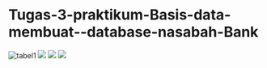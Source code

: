 # Tugas-3-praktikum-Basis-data-membuat--database-nasabah-Bank
![tabel1](https://github.com/FebriArdiansyah27/Tugas-3-praktikum-Basis-data-membuat--database-nasabah-Bank/assets/131425009/2fb10c19-afc2-4419-860f-305166e9941e)
<img src="https://th.bing.com/th?id=ORMS.7cd60cfc165a8ce828cd529f7b3c29d6&pid=Wdp&w=612&h=304&qlt=90&c=1&rs=1&dpr=1.25&p=0" >
<img src="https://shftr.adnxs.net/r?url=https%3A%2F%2Fs-img.mgid.com%2Fg%2F16834132%2F300x157%2F-%2FaHR0cDovL2NsLmltZ2hvc3RzLmNvbS9pbWdoL2ltYWdlL2ZldGNoL2FyXzE2OjksY19maWxsLGVfc2hhcnBlbjoxMDAsZl9qcGcsZ194eV9jZW50ZXIscV9hdXRvOmdvb2Qsd18xMDIwLHhfMzUwLHlfMjM4L2h0dHA6Ly9pbWdob3N0cy5jb20vdC8yMDIzLTA2LzM4NDkzNC80NDNiZDk5NjE3ZTU1ZGVkOGU4ZDM0NzQzOTI3MzI1OS5qcGc.jpg%3Fv%3D1694697693-gaoXv3E8otO4uhmTtGFt5MzLZVcQLYa5kjFeDCk1n9I&width=300&height=157&crop=1&bidder=544&buying_member=14017&selling_member=280&creative_id=461628799">
<img src="D:\semester 3\praktikum basda\praktikum3\github/tabel1.png">
